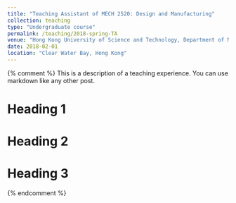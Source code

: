 ```yaml
---
title: "Teaching Assistant of MECH 2520: Design and Manufacturing"
collection: teaching
type: "Undergraduate course"
permalink: /teaching/2018-spring-TA
venue: "Hong Kong University of Science and Technology, Department of Mechanical and Aerospace Engineering"
date: 2018-02-01
location: "Clear Water Bay, Hong Kong"
---
```


{% comment %}
This is a description of a teaching experience. You can use markdown like any other post.

Heading 1
======

Heading 2
======

Heading 3
======
{% endcomment %}